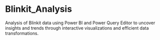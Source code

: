 # Blinkit_Analysis
Analysis of Blinkit data using Power BI and Power Query Editor to uncover insights and trends through interactive visualizations and efficient data transformations.
